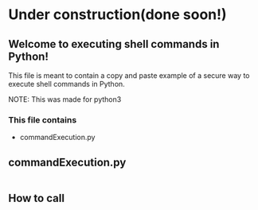 # Under construction(done soon!)
## Welcome to executing shell commands in Python!

This file is meant to contain a copy and paste 
example of a secure way to execute shell commands
in Python.

NOTE: This was made for python3

### This file contains
* commandExecution.py

## commandExecution.py
```

```

## How to call
```

```




